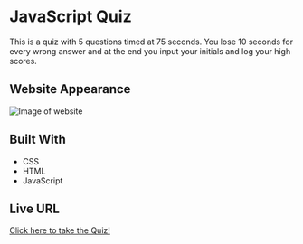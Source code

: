 # JavaScript Quiz
This is a quiz with 5 questions timed at 75 seconds. You lose 10 seconds for every wrong answer and at the end you input your initials and log your high scores.


## Website Appearance
![Image of website](https://github.com/Vivvec/Javascript-Quiz-V2/blob/main/assets/screenshotJS.JPG)

## Built With
* CSS
* HTML
* JavaScript

## Live URL
[Click here to take the Quiz!](https://vivvec.github.io/Javascript-Quiz-V2/)
